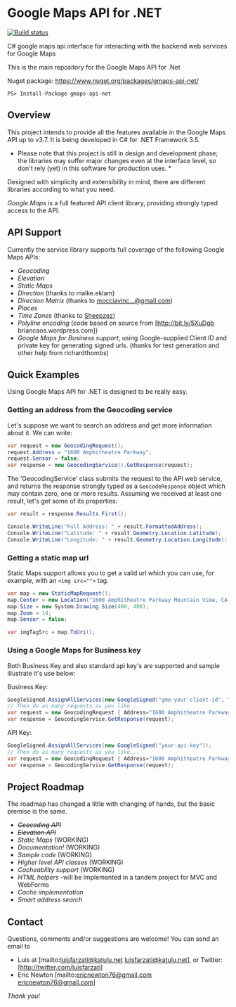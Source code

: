 # Google Maps API for .NET

[![Build status](https://ci.appveyor.com/api/projects/status/ni8ha94ofk7acjmf)](https://ci.appveyor.com/project/EricNewton/gmaps-api-net)

C# google maps api interface for interacting with the backend web services for Google Maps

This is the main repository for the Google Maps API for .Net

Nuget package: https://www.nuget.org/packages/gmaps-api-net/
```
PS> Install-Package gmaps-api-net
```

## Overview
This project intends to provide all the features available in the Google Maps API up to v3.7. It is being developed in C# for .NET Framework 3.5.

* Please note that this project is still in design and development phase; the libraries may suffer major changes even at the interface level, so don't rely (yet) in this software for production uses. *

Designed with simplicity and extensibility in mind, there are different libraries according to what you need.

*Google.Maps* is a full featured API client library, providing strongly typed access to the API.  

## API Support

Currently the service library supports full coverage of the following Google Maps APIs:
  * *Geocoding*
  * *Elevation*
  * *Static Maps*
  * *Direction* (thanks to malke.eklam)
  * *Direction Matrix* (thanks to mocciavinc...@gmail.com)
  * *Places*
  * *Time Zones* (thanks to [Sheepzez](http://github.com/Sheepzez))
  * *Polyline encoding* (code based on source from [http://bit.ly/5XuDqb  briancaos.wordpress.com])
  * *Google Maps for Business support*, using Google-supplied Client ID and private key for generating signed urls. (thanks for test generation and other help from richardthombs)

## Quick Examples
Using Google Maps API for .NET is designed to be really easy.

### Getting an address from the Geocoding service
Let's suppose we want to search an address and get more information about it. We can write:

```c#
var request = new GeocodingRequest();
request.Address = "1600 Amphitheatre Parkway";
request.Sensor = false;
var response = new GeocodingService().GetResponse(request);
```

The 'GeocodingService' class submits the request to the API web service, and returns 
the response strongly typed as a `GeocodeResponse` object which may contain zero, one or more results. 
Assuming we received at least one result, let's get some of its properties:

```c#
var result = response.Results.First();

Console.WriteLine("Full Address: " + result.FormattedAddress);         // "1600 Amphitheatre Pkwy, Mountain View, CA 94043, USA"
Console.WriteLine("Latitude: " + result.Geometry.Location.Latitude);   // 37.4230180
Console.WriteLine("Longitude: " + result.Geometry.Location.Longitude); // -122.0818530
```

### Getting a static map url
Static Maps support allows you to get a valid url which you can use, for example, with an `<img src="">` tag.

```c#
var map = new StaticMapRequest();
map.Center = new Location("1600 Amphitheatre Parkway Mountain View, CA 94043");
map.Size = new System.Drawing.Size(400, 400);
map.Zoom = 14;
map.Sensor = false;

var imgTagSrc = map.ToUri();
```

### Using a Google Maps for Business key
Both Business Key and also standard api key's are supported and sample illustrate it's use below:

Business Key:
```c#
GoogleSigned.AssignAllServices(new GoogleSigned("gme-your-client-id", "your-signing-key"));
// Then do as many requests as you like...
var request = new GeocodingRequest { Address="1600 Amphitheatre Parkway", Sensor = false };
var response = GeocodingService.GetResponse(request);
```

API Key:
```c#
GoogleSigned.AssignAllServices(new GoogleSigned("your-api-key"));
// Then do as many requests as you like...
var request = new GeocodingRequest { Address="1600 Amphitheatre Parkway", Sensor = false };
var response = GeocodingService.GetResponse(request);
```

## Project Roadmap
The roadmap has changed a little with changing of hands, but the basic premise is the same.  
  * ~~*Geocoding API*~~
  * ~~*Elevation API*~~
  * *Static Maps* (WORKING)
  * *Documentation!* (WORKING)
  * *Sample code* (WORKING)
  * *Higher level API classes* (WORKING)
  * *Cacheability support* (WORKING)
  * *HTML helpers* -will be implemented in a tandem project for MVC and WebForms
  * *Cache implementation*
  * *Smart address search*

## Contact
Questions, comments and/or suggestions are welcome! You can send an email to 
- Luis at [mailto:luisfarzati@katulu.net luisfarzati@katulu.net], or Twitter: [http://twitter.com/luisfarzati]
- Eric Newton [mailto:ericnewton76@gmail.com ericnewton76@gmail.com]

*Thank you!*
